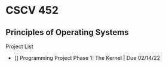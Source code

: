 # CSCV 452
## Principles of Operating Systems

Project List

- [] Programming Project Phase 1: The Kernel | Due 02/14/22

